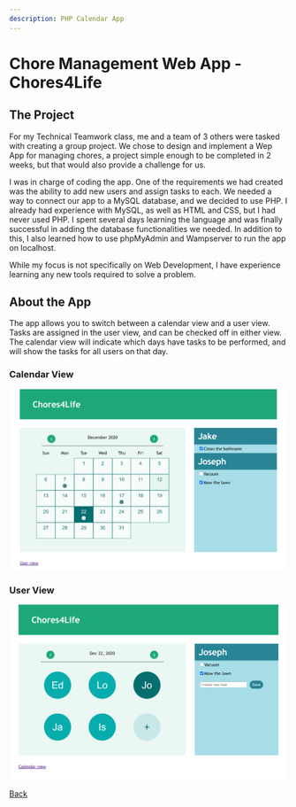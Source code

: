 ```yaml
---
description: PHP Calendar App
---
```


# Chore Management Web App - Chores4Life

## The Project

For my Technical Teamwork class, me and a team of 3 others were tasked with creating a group project. We chose to design and implement a Wep App for managing chores, a project simple enough to be completed in 2 weeks, but that would also provide a challenge for us.

I was in charge of coding the app. One of the requirements we had created was the ability to add new users and assign tasks to each. We needed a way to connect our app to a MySQL database, and we decided to use PHP. I already had experience with MySQL, as well as HTML and CSS, but I had never used PHP. I spent several days learning the language and was finally successful in adding the database functionalities we needed. In addition to this, I also learned how to use phpMyAdmin and Wampserver to run the app on localhost.

While my focus is not specifically on Web Development, I have experience learning any new tools required to solve a problem.

## About the App

The app allows you to switch between a calendar view and a user view. Tasks are assigned in the user view, and can be checked off in either view. The calendar view will indicate which days have tasks to be performed, and will show the tasks for all users on that day.

### Calendar View
![](images/Chores4Life_Calendar.png)
### User View
![](images/Chores4Life_Users.png)

[Back](index.md)
